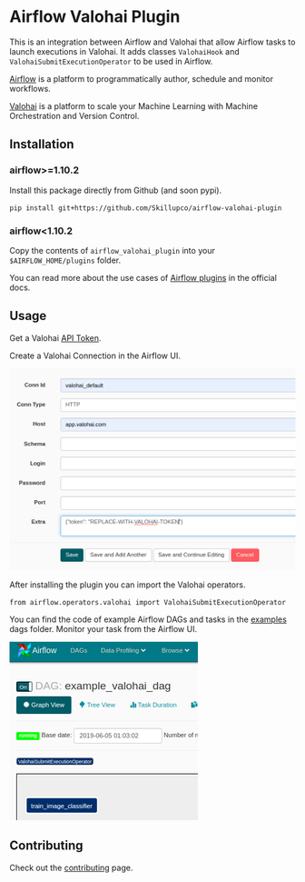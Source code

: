 # Airflow Valohai Plugin

This is an integration between Airflow and Valohai that allow Airflow tasks to launch executions in Valohai. It adds classes `ValohaiHook` and `ValohaiSubmitExecutionOperator` to be used in Airflow.

[Airflow](https://airflow.apache.org/) is a platform to programmatically author, schedule and monitor workflows.

[Valohai](https://valohai.com/) is a platform to scale your Machine Learning with Machine Orchestration and Version Control.


## Installation

### airflow>=1.10.2
Install this package directly from Github (and soon pypi).

```
pip install git+https://github.com/Skillupco/airflow-valohai-plugin
```

### airflow<1.10.2
Copy the contents of `airflow_valohai_plugin` into your `$AIRFLOW_HOME/plugins` folder.

You can read more about the use cases of [Airflow plugins](https://airflow.apache.org/plugins.html) in the official docs.

## Usage

Get a Valohai [API Token](https://app.valohai.com/auth/tokens/).

Create a Valohai Connection in the Airflow UI.

![](/docs/img/airflow-connection-ui.png)

After installing the plugin you can import the Valohai operators.

```
from airflow.operators.valohai import ValohaiSubmitExecutionOperator
```

You can find the code of example Airflow DAGs and tasks in the [examples](https://github.com/Skillupco/airflow-valohai-plugin/blob/master/examples/dags) dags folder. Monitor your task from the Airflow UI.

![](/docs/img/airflow-dag-view.png)

## Contributing

Check out the [contributing](https://github.com/Skillupco/airflow-valohai-plugin/blob/master/CONTRIBUTING.md) page.
